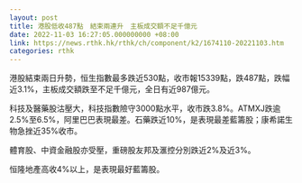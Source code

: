```yaml
---
layout: post
title: 港股低收487點　結束兩連升　主板成交額不足千億元
date: 2022-11-03 16:27:05.000000000 +08:00
link: https://news.rthk.hk/rthk/ch/component/k2/1674110-20221103.htm
categories: rthk
---
```


港股結束兩日升勢，恒生指數最多跌近530點，收市報15339點，跌487點，跌幅近3.1%，主板成交額跌至不足千億元，全日有近987億元。

科技及醫藥股沽壓大，科技指數險守3000點水平，收市跌3.8%。ATMXJ跌逾2.5%至6.5%，阿里巴巴表現最差。石藥跌近10%，是表現最差藍籌股；康希諾生物急挫近35%收市。

體育股、中資金融股亦受壓，重磅股友邦及滙控分別跌近2%及近3%。

恒隆地產高收4%以上，是表現最好藍籌股。
